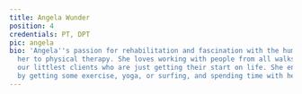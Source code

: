 ```yaml
---
title: Angela Wunder
position: 4
credentials: PT, DPT
pic: angela
bio: 'Angela''s passion for rehabilitation and fascination with the human body brought
  her to physical therapy. She loves working with people from all walks of life, including
  our littlest clients who are just getting their start on life. She enjoys unwinding
  by getting some exercise, yoga, or surfing, and spending time with her daughter. '
---
```


